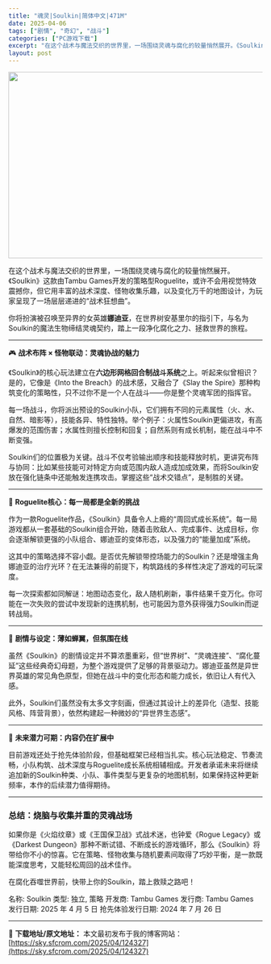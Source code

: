 ```yaml
---
title: "魂灵|Soulkin|简体中文|471M"
date: 2025-04-06
tags: ["剧情", "奇幻", "战斗"]
categories: ["PC游戏下载"]
excerpt: "在这个战术与魔法交织的世界里，一场围绕灵魂与腐化的较量悄然展开。《Soulkin》这款由Tambu Games开发的策略型Roguelite，或许不会用视觉特效震撼你，但它用丰富的战术深度、怪物收集乐趣，以及变化万千的地图设计，为玩家呈现了一场层层递进的“战术狂想曲”。 你将扮演被召唤至异界的女英雄&hellip;"
layout: post
---
```


<img class="aligncenter size-full wp-image-124328" src="https://sky.sfcrom.com/wp-content/uploads/2025/04/2025040608285624.webp" alt="" width="660" height="370" />
<p class="" data-start="126" data-end="261">在这个战术与魔法交织的世界里，一场围绕灵魂与腐化的较量悄然展开。《Soulkin》这款由Tambu Games开发的策略型Roguelite，或许不会用视觉特效震撼你，但它用丰富的战术深度、怪物收集乐趣，以及变化万千的地图设计，为玩家呈现了一场层层递进的“战术狂想曲”。</p>
<p class="" data-start="263" data-end="339">你将扮演被召唤至异界的女英雄<strong data-start="277" data-end="284">娜迪亚</strong>，在世界树安基里尔的指引下，与名为Soulkin的魔法生物缔结灵魂契约，踏上一段净化腐化之力、拯救世界的旅程。</p>


<hr class="" data-start="341" data-end="344" />
<p class="" data-start="346" data-end="372">🎮 <strong data-start="349" data-end="372">战术布阵 × 怪物联动：灵魂协战的魅力</strong></p>
<p class="" data-start="374" data-end="504">《Soulkin》的核心玩法建立在<strong data-start="391" data-end="407">六边形网格回合制战斗系统</strong>之上。听起来似曾相识？是的，它像是《Into the Breach》的战术感，又融合了《Slay the Spire》那种构筑变化的策略性，只不过你不是一个人在战斗——你是整个灵魂军团的指挥官。</p>
<p class="" data-start="506" data-end="625">每一场战斗，你将派出预设的Soulkin小队，它们拥有不同的元素属性（火、水、自然、暗影等），技能各异、特性独特。举个例子：火属性Soulkin更偏进攻，有高爆发的范围伤害；水属性则擅长控制和回复；自然系则有成长机制，能在战斗中不断变强。</p>
<p class="" data-start="627" data-end="740">Soulkin们的位置极为关键。战斗不仅考验输出顺序和技能释放时机，更讲究布阵与协同：比如某些技能可对特定方向或范围内敌人造成加成效果，而将Soulkin安放在强化链条中还能触发连携攻击。掌握这些“战术交错点”，是制胜的关键。</p>


<hr class="" data-start="742" data-end="745" />
<p class="" data-start="747" data-end="776">🔄 <strong data-start="750" data-end="776">Roguelite核心：每一局都是全新的挑战</strong></p>
<p class="" data-start="778" data-end="898">作为一款Roguelite作品，《Soulkin》具备令人上瘾的“周回式成长系统”。每一局游戏都从一套基础的Soulkin组合开始，随着击败敌人、完成事件、达成目标，你会逐渐解锁更强的小队组合、娜迪亚的变体形态，以及强力的“能量加成”系统。</p>
<p class="" data-start="900" data-end="977">这其中的策略选择不容小觑。是否优先解锁带控场能力的Soulkin？还是增强主角娜迪亚的治疗光环？在无法兼得的前提下，构筑路线的多样性决定了游戏的可玩深度。</p>
<p class="" data-start="979" data-end="1058">每一次探索都如同解谜：地图动态变化，敌人随机刷新，事件结果千变万化。你可能在一次失败的尝试中发现新的连携机制，也可能因为意外获得强力Soulkin而逆转战局。</p>


<hr class="" data-start="1060" data-end="1063" />
<p class="" data-start="1065" data-end="1088">🌱 <strong data-start="1068" data-end="1088">剧情与设定：薄如蝉翼，但氛围在线</strong></p>
<p class="" data-start="1090" data-end="1205">虽然《Soulkin》的剧情设定并不算浓墨重彩，但“世界树”、“灵魂连接”、“腐化蔓延”这些经典奇幻母题，为整个游戏提供了足够的背景驱动力。娜迪亚虽然是异世界英雄的常见角色原型，但她在战斗中的变化形态和能力成长，依旧让人有代入感。</p>
<p class="" data-start="1207" data-end="1274">此外，Soulkin们虽然没有太多文字刻画，但通过其设计上的差异化（造型、技能风格、阵营背景），依然构建起一种微妙的“异世界生态感”。</p>


<hr class="" data-start="1276" data-end="1279" />
<p class="" data-start="1281" data-end="1302">🔧 <strong data-start="1284" data-end="1302">未来潜力可期：内容仍在扩展中</strong></p>
<p class="" data-start="1304" data-end="1434">目前游戏还处于抢先体验阶段，但基础框架已经相当扎实。核心玩法稳定、节奏流畅，小队构筑、战术深度与Roguelite成长系统相辅相成。开发者承诺未来将继续追加新的Soulkin种类、小队、事件类型与更复杂的地图机制，如果保持这种更新频率，本作的后续潜力值得期待。</p>


<hr class="" data-start="1436" data-end="1439" />

<h3 class="" data-start="1441" data-end="1460">总结：烧脑与收集并重的灵魂战场</h3>
<p class="" data-start="1462" data-end="1603">如果你是《火焰纹章》或《王国保卫战》式战术迷，也钟爱《Rogue Legacy》或《Darkest Dungeon》那种不断试错、不断成长的游戏循环，那么《Soulkin》将带给你不小的惊喜。它在策略、怪物收集与随机要素间取得了巧妙平衡，是一款既能深度思考，又能轻松周回的战术佳作。</p>
<p class="" data-start="1605" data-end="1635">在腐化吞噬世界前，快带上你的Soulkin，踏上救赎之路吧！</p>
名称: Soulkin
类型: 独立, 策略
开发商: Tambu Games
发行商: Tambu Games
发行日期: 2025 年 4 月 5 日
抢先体验发行日期: 2024 年 7 月 26 日

---
📖 **下载地址/原文地址：** 本文最初发布于我的博客网站：[https://sky.sfcrom.com/2025/04/124327](https://sky.sfcrom.com/2025/04/124327)
